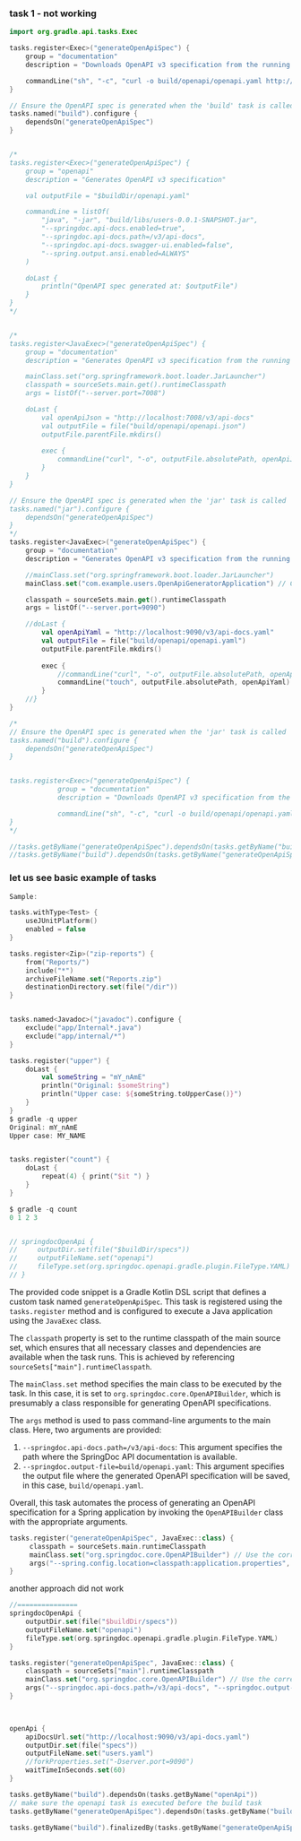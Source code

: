 ### task 1 - not working
```kotlin
import org.gradle.api.tasks.Exec

tasks.register<Exec>("generateOpenApiSpec") {
    group = "documentation"
    description = "Downloads OpenAPI v3 specification from the running Spring Boot application."

    commandLine("sh", "-c", "curl -o build/openapi/openapi.yaml http://localhost:7008/v3/api-docs.yaml")
}

// Ensure the OpenAPI spec is generated when the 'build' task is called
tasks.named("build").configure {
    dependsOn("generateOpenApiSpec")
}


/*
tasks.register<Exec>("generateOpenApiSpec") {
    group = "openapi"
    description = "Generates OpenAPI v3 specification"

    val outputFile = "$buildDir/openapi.yaml"

    commandLine = listOf(
        "java", "-jar", "build/libs/users-0.0.1-SNAPSHOT.jar",
        "--springdoc.api-docs.enabled=true",
        "--springdoc.api-docs.path=/v3/api-docs",
        "--springdoc.api-docs.swagger-ui.enabled=false",
        "--spring.output.ansi.enabled=ALWAYS"
    )

    doLast {
        println("OpenAPI spec generated at: $outputFile")
    }
}
*/


/*
tasks.register<JavaExec>("generateOpenApiSpec") {
    group = "documentation"
    description = "Generates OpenAPI v3 specification from the running Spring Boot application."

    mainClass.set("org.springframework.boot.loader.JarLauncher")
    classpath = sourceSets.main.get().runtimeClasspath
    args = listOf("--server.port=7008")

    doLast {
        val openApiJson = "http://localhost:7008/v3/api-docs"
        val outputFile = file("build/openapi/openapi.json")
        outputFile.parentFile.mkdirs()
        
        exec {
            commandLine("curl", "-o", outputFile.absolutePath, openApiJson)
        }
    }
}

// Ensure the OpenAPI spec is generated when the 'jar' task is called
tasks.named("jar").configure {
    dependsOn("generateOpenApiSpec")
}
*/
tasks.register<JavaExec>("generateOpenApiSpec") {
    group = "documentation"
    description = "Generates OpenAPI v3 specification from the running Spring Boot application."

    //mainClass.set("org.springframework.boot.loader.JarLauncher")
    mainClass.set("com.example.users.OpenApiGeneratorApplication") // Change to your actual main class

    classpath = sourceSets.main.get().runtimeClasspath
    args = listOf("--server.port=9090")

    //doLast {
        val openApiYaml = "http://localhost:9090/v3/api-docs.yaml"
        val outputFile = file("build/openapi/openapi.yaml")
        outputFile.parentFile.mkdirs()
        
        exec {
            //commandLine("curl", "-o", outputFile.absolutePath, openApiYaml)
            commandLine("touch", outputFile.absolutePath, openApiYaml)
        }
    //}
}

/*
// Ensure the OpenAPI spec is generated when the 'jar' task is called
tasks.named("build").configure {
    dependsOn("generateOpenApiSpec")
}


tasks.register<Exec>("generateOpenApiSpec") {
            group = "documentation"
            description = "Downloads OpenAPI v3 specification from the running Spring Boot application."

            commandLine("sh", "-c", "curl -o build/openapi/openapi.yaml http://localhost:9090/v3/api-docs.yaml")
}
*/

//tasks.getByName("generateOpenApiSpec").dependsOn(tasks.getByName("build"))
//tasks.getByName("build").dependsOn(tasks.getByName("generateOpenApiSpec"))
```

### let us see basic example of tasks
```kotlin
Sample:

tasks.withType<Test> {
    useJUnitPlatform()
    enabled = false
}

tasks.register<Zip>("zip-reports") {
    from("Reports/")
    include("*")
    archiveFileName.set("Reports.zip")
    destinationDirectory.set(file("/dir"))
}


tasks.named<Javadoc>("javadoc").configure {
    exclude("app/Internal*.java")
    exclude("app/internal/*")
}

tasks.register("upper") {
    doLast {
        val someString = "mY_nAmE"
        println("Original: $someString")
        println("Upper case: ${someString.toUpperCase()}")
    }
}
$ gradle -q upper
Original: mY_nAmE
Upper case: MY_NAME


tasks.register("count") {
    doLast {
        repeat(4) { print("$it ") }
    }
}

$ gradle -q count
0 1 2 3 


// springdocOpenApi {
//     outputDir.set(file("$buildDir/specs"))
//     outputFileName.set("openapi")
//     fileType.set(org.springdoc.openapi.gradle.plugin.FileType.YAML)
// }
```


The provided code snippet is a Gradle Kotlin DSL script that defines a custom task named `generateOpenApiSpec`. This task is registered using the `tasks.register` method and is configured to execute a Java application using the `JavaExec` class.

The `classpath` property is set to the runtime classpath of the main source set, which ensures that all necessary classes and dependencies are available when the task runs. This is achieved by referencing `sourceSets["main"].runtimeClasspath`.

The `mainClass.set` method specifies the main class to be executed by the task. In this case, it is set to `org.springdoc.core.OpenAPIBuilder`, which is presumably a class responsible for generating OpenAPI specifications.

The `args` method is used to pass command-line arguments to the main class. Here, two arguments are provided:
1. `--springdoc.api-docs.path=/v3/api-docs`: This argument specifies the path where the SpringDoc API documentation is available.
2. `--springdoc.output-file=build/openapi.yaml`: This argument specifies the output file where the generated OpenAPI specification will be saved, in this case, `build/openapi.yaml`.

Overall, this task automates the process of generating an OpenAPI specification for a Spring application by invoking the `OpenAPIBuilder` class with the appropriate arguments.

```kotlin
tasks.register("generateOpenApiSpec", JavaExec::class) {
     classpath = sourceSets.main.runtimeClasspath
     mainClass.set("org.springdoc.core.OpenAPIBuilder") // Use the correct class
     args("--spring.config.location=classpath:application.properties", "--springdoc.api-docs.path=/v3/api-docs", "--springdoc.output-file=build/openapi.yaml")
}
```
another approach did not work
```kotlin
//===============
springdocOpenApi {
    outputDir.set(file("$buildDir/specs"))
    outputFileName.set("openapi")
    fileType.set(org.springdoc.openapi.gradle.plugin.FileType.YAML)
}

tasks.register("generateOpenApiSpec", JavaExec::class) {
    classpath = sourceSets["main"].runtimeClasspath
    mainClass.set("org.springdoc.core.OpenAPIBuilder") // Use the correct class
    args("--springdoc.api-docs.path=/v3/api-docs", "--springdoc.output-file=build/openapi.yaml")
}
 


openApi {
    apiDocsUrl.set("http://localhost:9090/v3/api-docs.yaml")
    outputDir.set(file("specs"))
    outputFileName.set("users.yaml")
    //forkProperties.set("-Dserver.port=9090")
    waitTimeInSeconds.set(60)
} 

tasks.getByName("build").dependsOn(tasks.getByName("openApi"))
// make sure the openapi task is executed before the build task
tasks.getByName("generateOpenApiSpec").dependsOn(tasks.getByName("build"))

tasks.getByName("build").finalizedBy(tasks.getByName("generateOpenApiSpec"))
```
